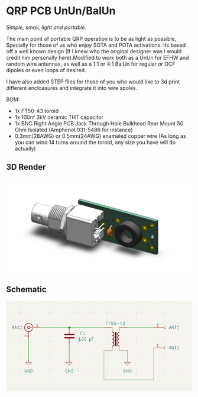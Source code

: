 # QRP PCB UnUn/BalUn

*Simple, small, light and portable.*

The main point of portable QRP operation is to be as light as possible, Specially for those of us who enjoy SOTA and POTA activations. Its based off a well known design (If I knew who the original designer was I would credit him personally here).Modified to work both as a UnUn for EFHW and random wire antennas, as well as a 1:1 or 4:1 BalUn for regular or OCF dipoles or even loops of desired. 

I have also added STEP files for those of you who would like to 3d print different encloasures and integrate it into wire spoles. 

BOM:

- 1x FT50-43 toroid
- 1x 100nf 3kV ceramic THT capacitor 
- 1x BNC Right Angle PCB Jack Through Hole Bulkhead Rear Mount 50 Ohm Isolated (Amphenol 031-5486 for instance)
- 0.3mm(28AWG) or 0.5mm(24AWG) enameled copper wire (As long as you can wind 14 turns around the toroid, any size you have will do actually)

## 3D Render
![Render](Images/QRP_PCB-UnUn_BalUn.PNG)

## Schematic
![Schematic](Images/QRP_PCB-UnUn_BalUn_Schematic.PNG)





